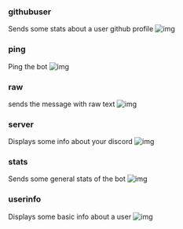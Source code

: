 <div>

### githubuser
Sends some stats about a user github profile
![img](https://raw.githubusercontent.com/malilbot/backend/main/images/GITHUBUSER.png)

</div>

<div>

### ping
Ping the bot
![img](https://raw.githubusercontent.com/malilbot/backend/main/images/PING.png)

</div>

<div>

### raw
sends the message with raw text
![img](https://raw.githubusercontent.com/malilbot/backend/main/images/RAW.png)

</div>

<div>

### server
Displays some info about your discord
![img](https://raw.githubusercontent.com/malilbot/backend/main/images/SERVER.png)

</div>

<div>

### stats
Sends some general stats of the bot
![img](https://raw.githubusercontent.com/malilbot/backend/main/images/STATS.png)

</div>

<div>

### userinfo
Displays some basic info about a user
![img](https://raw.githubusercontent.com/malilbot/backend/main/images/USERINFO.png)

</div>